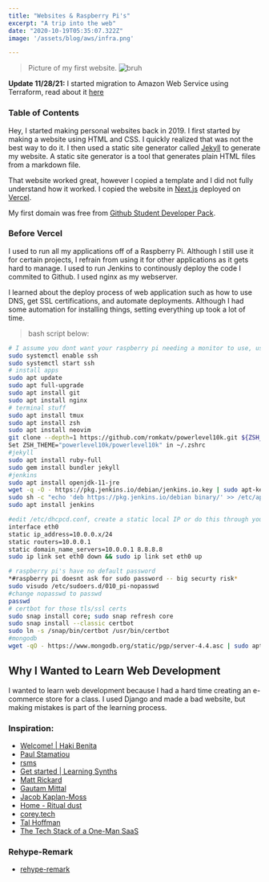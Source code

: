 ```yaml
---
title: "Websites & Raspberry Pi's"
excerpt: "A trip into the web"
date: "2020-10-19T05:35:07.322Z"
image: '/assets/blog/aws/infra.png'

---
```

> Picture of my first website.
![bruh](/assets/blog/home-server/old_web.png)


**Update 11/28/21:** I started migration to Amazon Web Service using Terraform, read about it [here](https://notedwin.com/posts/aws)
### Table of Contents


Hey, I started making personal websites back in 2019. I first started by making a website using HTML and CSS. I quickly realized that was not the best way to do it. I then used a static site generator called [Jekyll](https://jekyllrb.com/) to generate my website. A static site generator is a tool that generates plain HTML files from a markdown file.

That website worked great, however I copied a template and I did not fully understand how it worked. I copied the website in [Next.js](https://nextjs.org/) deployed on [Vercel](https://vercel.com/). 

My first domain was free from [Github Student Developer Pack](https://education.github.com/pack). 


### Before Vercel

I used to run all my applications off of a Raspberry Pi. Although I still use it for certain projects, I refrain from using it for other applications as it gets hard to manage. I used to run Jenkins to continously deploy the code I commited to Github. I used nginx as my webserver. 
 
 I learned about the deploy process of web application such as how to use DNS, get SSL certifications, and automate deployments. Although I had some automation for installing things, setting everything up took a lot of time.

> bash script below:
```bash
# I assume you dont want your raspberry pi needing a monitor to use, use it in headless mode
sudo systemctl enable ssh
sudo systemctl start ssh
# install apps
sudo apt update
sudo apt full-upgrade
sudo apt install git
sudo apt install nginx 
# terminal stuff
sudo apt install tmux
sudo apt install zsh
sudo apt install neovim
git clone --depth=1 https://github.com/romkatv/powerlevel10k.git ${ZSH_CUSTOM:-$HOME/.oh-my-zsh/custom}/themes/powerlevel10k
Set ZSH_THEME="powerlevel10k/powerlevel10k" in ~/.zshrc
#jekyll
sudo apt install ruby-full
sudo gem install bundler jekyll
#jenkins
sudo apt install openjdk-11-jre
wget -q -O - https://pkg.jenkins.io/debian/jenkins.io.key | sudo apt-key add -
sudo sh -c "echo 'deb https://pkg.jenkins.io/debian binary/' >> /etc/apt/sources.list.d/jenkins.list"
sudo apt install jenkins

#edit /etc/dhcpcd.conf, create a static local IP or do this through your router
interface eth0
static ip_address=10.0.0.x/24
static routers=10.0.0.1
static domain_name_servers=10.0.0.1 8.8.8.8 
sudo ip link set eth0 down && sudo ip link set eth0 up

# raspberry pi's have no default password
*#raspberry pi doesnt ask for sudo password -- big securty risk*
sudo visudo /etc/sudoers.d/010_pi-nopasswd
#change nopasswd to passwd 
passwd
# certbot for those tls/ssl certs
sudo snap install core; sudo snap refresh core
sudo snap install --classic certbot
sudo ln -s /snap/bin/certbot /usr/bin/certbot
#mongodb
wget -qO - https://www.mongodb.org/static/pgp/server-4.4.asc | sudo apt-key add -
```

## Why I Wanted to Learn Web Development

I wanted to learn web development because I had a hard time creating an e-commerce store for a class. I used Django and made a bad website, but making mistakes is part of the learning process.

### Inspiration:
- [Welcome! | Haki Benita](https://hakibenita.com/)
- [Paul Stamatiou](https://paulstamatiou.com/)
- [rsms](https://rsms.me/)
- [Get started | Learning Synths](https://learningsynths.ableton.com/)
- [Matt Rickard](https://matt-rickard.com/)
- [Gautam Mittal](https://mittal.ai/)
- [Jacob Kaplan-Moss](https://jacobian.org/)
- [Home - Ritual dust](https://ritualdust.com/)
- [corey.tech](https://corey.tech/aws-cost/)
- [Tal Hoffman](https://www.talhoffman.com/)
- [The Tech Stack of a One-Man SaaS](https://panelbear.com/blog/tech-stack/)


### Rehype-Remark
- [rehype-remark](https://github.com/mattcroat/joy-of-code/blob/main/src/lib/api/markdown.ts)